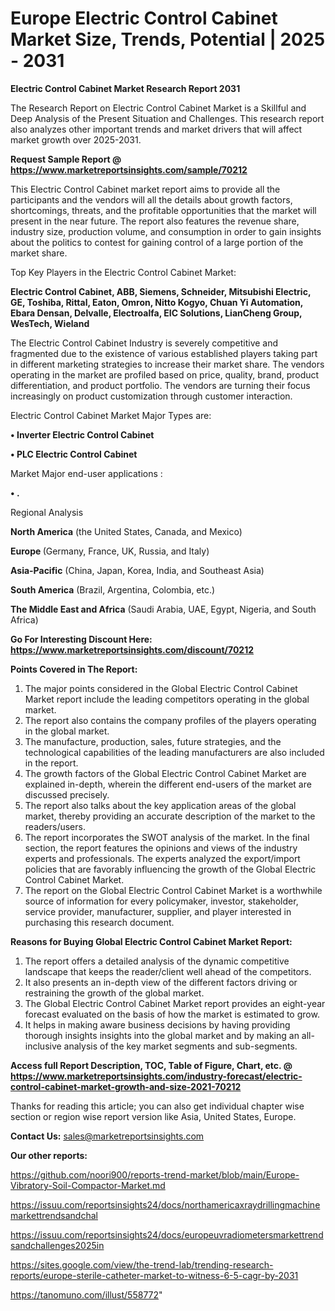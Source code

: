 # Europe Electric Control Cabinet Market Size, Trends, Potential | 2025 - 2031

<strong>Electric Control Cabinet Market Research Report 2031</strong>

The Research Report on Electric Control Cabinet Market is a Skillful and Deep Analysis of the Present Situation and Challenges. This research report also analyzes other important trends and market drivers that will affect market growth over 2025-2031.

<strong>Request Sample Report @ <a href=https://www.marketreportsinsights.com/sample/70212>https://www.marketreportsinsights.com/sample/70212</a></strong>

This Electric Control Cabinet market report aims to provide all the participants and the vendors will all the details about growth factors, shortcomings, threats, and the profitable opportunities that the market will present in the near future. The report also features the revenue share, industry size, production volume, and consumption in order to gain insights about the politics to contest for gaining control of a large portion of the market share.

Top Key Players in the Electric Control Cabinet Market:

<strong>Electric Control Cabinet, ABB, Siemens, Schneider, Mitsubishi Electric, GE, Toshiba, Rittal, Eaton, Omron, Nitto Kogyo, Chuan Yi Automation, Ebara Densan, Delvalle, Electroalfa, EIC Solutions, LianCheng Group, WesTech, Wieland</strong>

The Electric Control Cabinet Industry is severely competitive and fragmented due to the existence of various established players taking part in different marketing strategies to increase their market share. The vendors operating in the market are profiled based on price, quality, brand, product differentiation, and product portfolio. The vendors are turning their focus increasingly on product customization through customer interaction.

Electric Control Cabinet Market Major Types are:

<strong>• Inverter Electric Control Cabinet

• PLC Electric Control Cabinet</strong>

Market Major end-user applications :

<strong>• .</strong>

Regional Analysis

</u><strong><b>North America</b></strong> (the United States, Canada, and Mexico)

<strong><b>Europe </b></strong>(Germany, France, UK, Russia, and Italy)

<strong><b>Asia-Pacific</b></strong> (China, Japan, Korea, India, and Southeast Asia)

<strong><b>South America</b></strong> (Brazil, Argentina, Colombia, etc.)

<strong><b>The Middle East and Africa</b></strong> (Saudi Arabia, UAE, Egypt, Nigeria, and South Africa)

<strong>Go For Interesting Discount Here: <a href=https://www.marketreportsinsights.com/discount/70212>https://www.marketreportsinsights.com/discount/70212</a></strong>

<strong>Points Covered in The Report:</strong>
<ol>
  <li>The major points considered in the Global Electric Control Cabinet Market report include the leading competitors operating in the global market.</li>
  <li>The report also contains the company profiles of the players operating in the global market.</li>
  <li>The manufacture, production, sales, future strategies, and the technological capabilities of the leading manufacturers are also included in the report.</li>
  <li>The growth factors of the Global Electric Control Cabinet Market are explained in-depth, wherein the different end-users of the market are discussed precisely.</li>
  <li>The report also talks about the key application areas of the global market, thereby providing an accurate description of the market to the readers/users.</li>
  <li>The report incorporates the SWOT analysis of the market. In the final section, the report features the opinions and views of the industry experts and professionals. The experts analyzed the export/import policies that are favorably influencing the growth of the Global Electric Control Cabinet Market.</li>
  <li>The report on the Global Electric Control Cabinet Market is a worthwhile source of information for every policymaker, investor, stakeholder, service provider, manufacturer, supplier, and player interested in purchasing this research document.</li>
</ol>
<strong>Reasons for Buying Global Electric Control Cabinet Market Report:</strong>

<ol>
  <li>The report offers a detailed analysis of the dynamic competitive landscape that keeps the reader/client well ahead of the competitors.</li>
  <li>It also presents an in-depth view of the different factors driving or restraining the growth of the global market.</li>
  <li>The Global Electric Control Cabinet Market report provides an eight-year forecast evaluated on the basis of how the market is estimated to grow.</li>
  <li>It helps in making aware business decisions by having providing thorough insights insights into the global market and by making an all-inclusive analysis of the key market segments and sub-segments.</li>
</ol>
<strong>Access full Report Description, TOC, Table of Figure, Chart, etc. @ <a href=https://www.marketreportsinsights.com/industry-forecast/electric-control-cabinet-market-growth-and-size-2021-70212>https://www.marketreportsinsights.com/industry-forecast/electric-control-cabinet-market-growth-and-size-2021-70212</a></strong>


Thanks for reading this article; you can also get individual chapter wise section or region wise report version like Asia, United States, Europe.

<strong>Contact Us:</strong>
sales@marketreportsinsights.com

<strong>Our other reports:</strong>

<a href=https://github.com/noori900/reports-trend-market/blob/main/Europe-Vibratory-Soil-Compactor-Market.md>https://github.com/noori900/reports-trend-market/blob/main/Europe-Vibratory-Soil-Compactor-Market.md</a>

<a href=https://issuu.com/reportsinsights24/docs/northamericaxraydrillingmachinemarkettrendsandchal>https://issuu.com/reportsinsights24/docs/northamericaxraydrillingmachinemarkettrendsandchal</a>

<a href=https://issuu.com/reportsinsights24/docs/europeuvradiometersmarkettrendsandchallenges2025in>https://issuu.com/reportsinsights24/docs/europeuvradiometersmarkettrendsandchallenges2025in</a>

<a href=https://sites.google.com/view/the-trend-lab/trending-research-reports/europe-sterile-catheter-market-to-witness-6-5-cagr-by-2031>https://sites.google.com/view/the-trend-lab/trending-research-reports/europe-sterile-catheter-market-to-witness-6-5-cagr-by-2031</a>

<a href=https://tanomuno.com/illust/558772>https://tanomuno.com/illust/558772</a>"
